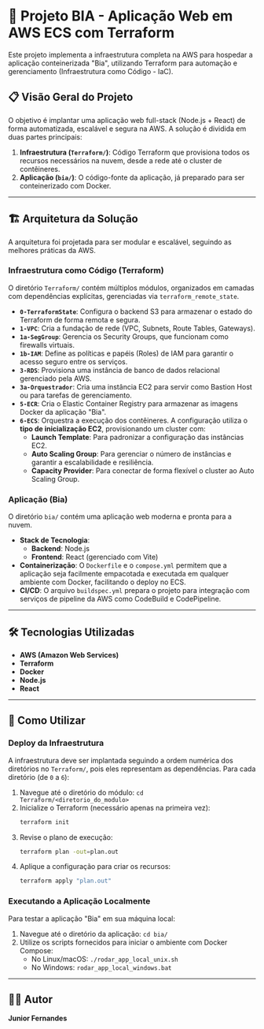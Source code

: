 # 🚀 Projeto BIA - Aplicação Web em AWS ECS com Terraform

Este projeto implementa a infraestrutura completa na AWS para hospedar a aplicação conteinerizada "Bia", utilizando Terraform para automação e gerenciamento (Infraestrutura como Código - IaC).

## 📋 Visão Geral do Projeto

O objetivo é implantar uma aplicação web full-stack (Node.js + React) de forma automatizada, escalável e segura na AWS. A solução é dividida em duas partes principais:

1.  **Infraestrutura (`Terraform/`)**: Código Terraform que provisiona todos os recursos necessários na nuvem, desde a rede até o cluster de contêineres.
2.  **Aplicação (`bia/`)**: O código-fonte da aplicação, já preparado para ser conteinerizado com Docker.

---

## 🏗️ Arquitetura da Solução

A arquitetura foi projetada para ser modular e escalável, seguindo as melhores práticas da AWS.

### Infraestrutura como Código (Terraform)

O diretório `Terraform/` contém múltiplos módulos, organizados em camadas com dependências explícitas, gerenciadas via `terraform_remote_state`.

-   **`0-TerraformState`**: Configura o backend S3 para armazenar o estado do Terraform de forma remota e segura.
-   **`1-VPC`**: Cria a fundação de rede (VPC, Subnets, Route Tables, Gateways).
-   **`1a-SegGroup`**: Gerencia os Security Groups, que funcionam como firewalls virtuais.
-   **`1b-IAM`**: Define as políticas e papéis (Roles) de IAM para garantir o acesso seguro entre os serviços.
-   **`3-RDS`**: Provisiona uma instância de banco de dados relacional gerenciado pela AWS.
-   **`3a-Orquestrador`**: Cria uma instância EC2 para servir como Bastion Host ou para tarefas de gerenciamento.
-   **`5-ECR`**: Cria o Elastic Container Registry para armazenar as imagens Docker da aplicação "Bia".
-   **`6-ECS`**: Orquestra a execução dos contêineres. A configuração utiliza o **tipo de inicialização EC2**, provisionando um cluster com:
    -   **Launch Template**: Para padronizar a configuração das instâncias EC2.
    -   **Auto Scaling Group**: Para gerenciar o número de instâncias e garantir a escalabilidade e resiliência.
    -   **Capacity Provider**: Para conectar de forma flexível o cluster ao Auto Scaling Group.

### Aplicação (Bia)

O diretório `bia/` contém uma aplicação web moderna e pronta para a nuvem.

-   **Stack de Tecnologia**:
    -   **Backend**: Node.js
    -   **Frontend**: React (gerenciado com Vite)
-   **Containerização**: O `Dockerfile` e o `compose.yml` permitem que a aplicação seja facilmente empacotada e executada em qualquer ambiente com Docker, facilitando o deploy no ECS.
-   **CI/CD**: O arquivo `buildspec.yml` prepara o projeto para integração com serviços de pipeline da AWS como CodeBuild e CodePipeline.

---

## 🛠️ Tecnologias Utilizadas

-   **AWS (Amazon Web Services)**
-   **Terraform**
-   **Docker**
-   **Node.js**
-   **React**

---

## 🚀 Como Utilizar

### Deploy da Infraestrutura

A infraestrutura deve ser implantada seguindo a ordem numérica dos diretórios no `Terraform/`, pois eles representam as dependências. Para cada diretório (de `0` a `6`):

1.  Navegue até o diretório do módulo: `cd Terraform/<diretorio_do_modulo>`
2.  Inicialize o Terraform (necessário apenas na primeira vez):
    ```bash
    terraform init
    ```
3.  Revise o plano de execução:
    ```bash
    terraform plan -out=plan.out
    ```
4.  Aplique a configuração para criar os recursos:
    ```bash
    terraform apply "plan.out"
    ```

### Executando a Aplicação Localmente

Para testar a aplicação "Bia" em sua máquina local:

1.  Navegue até o diretório da aplicação: `cd bia/`
2.  Utilize os scripts fornecidos para iniciar o ambiente com Docker Compose:
    -   No Linux/macOS: `./rodar_app_local_unix.sh`
    -   No Windows: `rodar_app_local_windows.bat`

---

## 👨‍💻 Autor

**Junior Fernandes**
